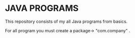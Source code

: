 # JAVA PROGRAMS
This repository consists of my all Java programs from basics.

For all program you must create a package-> "com.company" .
